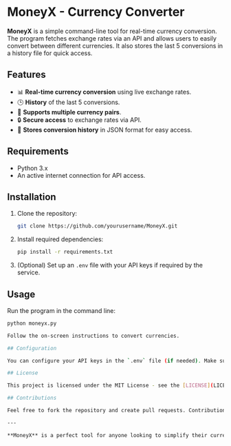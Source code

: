# MoneyX - Currency Converter

**MoneyX** is a simple command-line tool for real-time currency conversion. The program fetches exchange rates via an API and allows users to easily convert between different currencies. It also stores the last 5 conversions in a history file for quick access.

## Features

- 📊 **Real-time currency conversion** using live exchange rates.
- 🕒 **History** of the last 5 conversions.
- 💼 **Supports multiple currency pairs**.
- 🔒 **Secure access** to exchange rates via API.
- 💾 **Stores conversion history** in JSON format for easy access.

## Requirements

- Python 3.x
- An active internet connection for API access.

## Installation

1. Clone the repository:
   ```bash
   git clone https://github.com/yourusername/MoneyX.git

2. Install required dependencies:
   ```bash
   pip install -r requirements.txt

3. (Optional) Set up an `.env` file with your API keys if required by the service.

## Usage

Run the program in the command line:

   ```bash
   python moneyx.py

Follow the on-screen instructions to convert currencies.

## Configuration

You can configure your API keys in the `.env` file (if needed). Make sure to follow the instructions provided by the API service you are using.

## License

This project is licensed under the MIT License - see the [LICENSE](LICENSE) file for details.

## Contributions

Feel free to fork the repository and create pull requests. Contributions are always welcome!

---

**MoneyX** is a perfect tool for anyone looking to simplify their currency conversion needs with ease and speed. Try it now!
